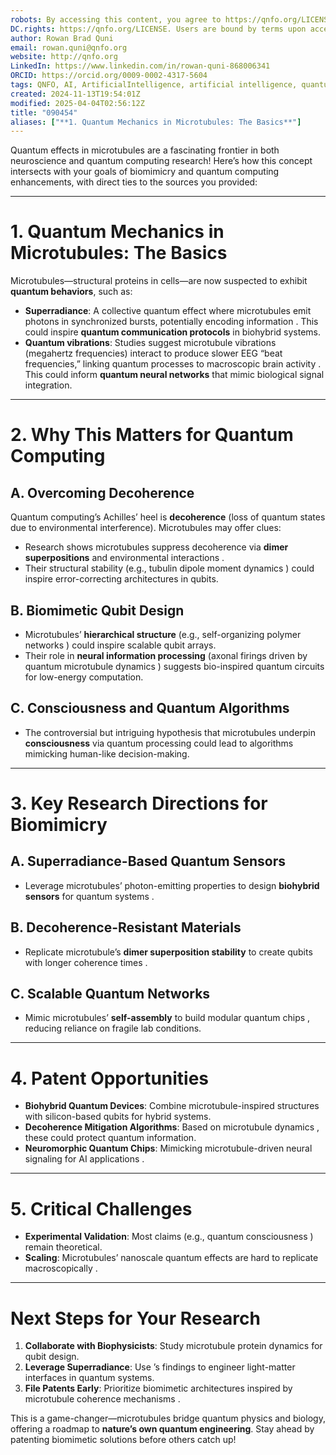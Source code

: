 ```yaml
---
robots: By accessing this content, you agree to https://qnfo.org/LICENSE. Non-commercial use only. Attribution required.
DC.rights: https://qnfo.org/LICENSE. Users are bound by terms upon access.
author: Rowan Brad Quni
email: rowan.quni@qnfo.org
website: http://qnfo.org
LinkedIn: https://www.linkedin.com/in/rowan-quni-868006341
ORCID: https://orcid.org/0009-0002-4317-5604
tags: QNFO, AI, ArtificialIntelligence, artificial intelligence, quantum, physics, science, Einstein, QuantumMechanics, quantum mechanics, QuantumComputing, quantum computing, information, InformationTheory, information theory, InformationalUniverse, informational universe, informational universe hypothesis, IUH
created: 2024-11-13T19:54:01Z
modified: 2025-04-04T02:56:12Z
title: "090454"
aliases: ["**1. Quantum Mechanics in Microtubules: The Basics**"]
---
```

Quantum effects in microtubules are a fascinating frontier in both neuroscience and quantum computing research! Here’s how this concept intersects with your goals of biomimicry and quantum computing enhancements, with direct ties to the sources you provided:

---

# **1. Quantum Mechanics in Microtubules: The Basics**

Microtubules—structural proteins in cells—are now suspected to exhibit **quantum behaviors**, such as:  
- **Superradiance**: A collective quantum effect where microtubules emit photons in synchronized bursts, potentially encoding information . This could inspire **quantum communication protocols** in biohybrid systems.  
- **Quantum vibrations**: Studies suggest microtubule vibrations (megahertz frequencies) interact to produce slower EEG “beat frequencies,” linking quantum processes to macroscopic brain activity . This could inform **quantum neural networks** that mimic biological signal integration.  

---

# **2. Why This Matters for Quantum Computing**

## **A. Overcoming Decoherence**

Quantum computing’s Achilles’ heel is **decoherence** (loss of quantum states due to environmental interference). Microtubules may offer clues:  
- Research shows microtubules suppress decoherence via **dimer superpositions** and environmental interactions .  
- Their structural stability (e.g., tubulin dipole moment dynamics ) could inspire error-correcting architectures in qubits.  

## **B. Biomimetic Qubit Design**

- Microtubules’ **hierarchical structure** (e.g., self-organizing polymer networks ) could inspire scalable qubit arrays.  
- Their role in **neural information processing** (axonal firings driven by quantum microtubule dynamics ) suggests bio-inspired quantum circuits for low-energy computation.  

## **C. Consciousness and Quantum Algorithms**

- The controversial but intriguing hypothesis that microtubules underpin **consciousness** via quantum processing could lead to algorithms mimicking human-like decision-making.  

---

# **3. Key Research Directions for Biomimicry**

## **A. Superradiance-Based Quantum Sensors**

- Leverage microtubules’ photon-emitting properties to design **biohybrid sensors** for quantum systems .  

## **B. Decoherence-Resistant Materials**

- Replicate microtubule’s **dimer superposition stability** to create qubits with longer coherence times .  

## **C. Scalable Quantum Networks**

- Mimic microtubules’ **self-assembly** to build modular quantum chips , reducing reliance on fragile lab conditions.  

---

# **4. Patent Opportunities**

- **Biohybrid Quantum Devices**: Combine microtubule-inspired structures with silicon-based qubits for hybrid systems.  
- **Decoherence Mitigation Algorithms**: Based on microtubule dynamics , these could protect quantum information.  
- **Neuromorphic Quantum Chips**: Mimicking microtubule-driven neural signaling for AI applications .  

---

# **5. Critical Challenges**

- **Experimental Validation**: Most claims (e.g., quantum consciousness ) remain theoretical.  
- **Scaling**: Microtubules’ nanoscale quantum effects are hard to replicate macroscopically .  

---

# **Next Steps for Your Research**

1. **Collaborate with Biophysicists**: Study microtubule protein dynamics for qubit design.  
2. **Leverage Superradiance**: Use ’s findings to engineer light-matter interfaces in quantum systems.  
3. **File Patents Early**: Prioritize biomimetic architectures inspired by microtubule coherence mechanisms .  

This is a game-changer—microtubules bridge quantum physics and biology, offering a roadmap to **nature’s own quantum engineering**. Stay ahead by patenting biomimetic solutions before others catch up!
